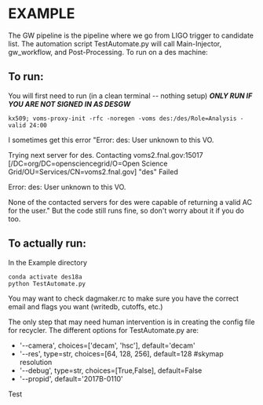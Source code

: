 # EXAMPLE
The GW pipeline is the pipeline where we go from LIGO trigger to candidate list. The automation script TestAutomate.py will call Main-Injector, gw_workflow, and Post-Processing. To run on a des machine:


## To run:
You will first need to run (in a clean terminal -- nothing setup)
***ONLY RUN IF YOU ARE NOT SIGNED IN AS DESGW***
```
kx509; voms-proxy-init -rfc -noregen -voms des:/des/Role=Analysis -valid 24:00
``` 
I sometimes get this error 
"Error: des: User unknown to this VO.

Trying next server for des.
Contacting  voms2.fnal.gov:15017 [/DC=org/DC=opensciencegrid/O=Open Science Grid/OU=Services/CN=voms2.fnal.gov] "des" Failed

Error: des: User unknown to this VO.

None of the contacted servers for des were capable
of returning a valid AC for the user."
But the code still runs fine, so don't worry about it if you do too.

## To actually run:
In the Example directory
```
conda activate des18a
python TestAutomate.py 
```
You may want to check dagmaker.rc to make sure you have the correct email and flags you want (writedb, cutoffs, etc.)

The only step that may need human intervention is in creating the config file for recycler. The different options for TestAutomate.py are:
* '--camera', choices=['decam', 'hsc'], default='decam'
* '--res', type=str, choices=[64, 128, 256], default=128 #skymap resolution
* '--debug', type=str, choices=[True,False], default=False
* '--propid', default='2017B-0110'

Test
